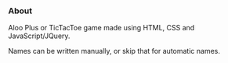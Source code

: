 ### About

Aloo Plus or TicTacToe game made using HTML, CSS and JavaScript/JQuery.

Names can be written manually, or skip that for automatic names.
